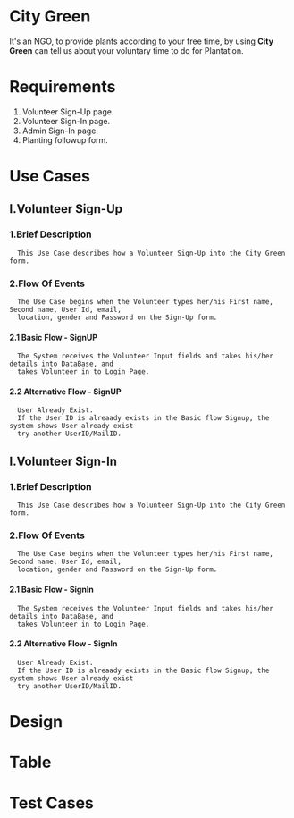 # City Green

It's an NGO, to provide plants according to your free time,
by using **City Green** can tell us about your voluntary time to do for Plantation.

# Requirements
1. Volunteer Sign-Up page.
2. Volunteer Sign-In page.
3. Admin Sign-In page.
4. Planting followup form.

# Use Cases

 ## I.Volunteer Sign-Up
 
 ### 1.Brief Description
      This Use Case describes how a Volunteer Sign-Up into the City Green form.
      
 ### 2.Flow Of Events
      The Use Case begins when the Volunteer types her/his First name, Second name, User Id, email, 
      location, gender and Password on the Sign-Up form.
      
   #### 2.1 Basic Flow - SignUP
      The System receives the Volunteer Input fields and takes his/her details into DataBase, and 
      takes Volunteer in to Login Page.
      
   #### 2.2 Alternative Flow - SignUP
      User Already Exist. 
      If the User ID is alreaady exists in the Basic flow Signup, the system shows User already exist 
      try another UserID/MailID.
  
  ## I.Volunteer Sign-In
 
 ### 1.Brief Description
      This Use Case describes how a Volunteer Sign-Up into the City Green form.
      
 ### 2.Flow Of Events
      The Use Case begins when the Volunteer types her/his First name, Second name, User Id, email, 
      location, gender and Password on the Sign-Up form.
      
   #### 2.1 Basic Flow - SignIn
      The System receives the Volunteer Input fields and takes his/her details into DataBase, and 
      takes Volunteer in to Login Page.
      
   #### 2.2 Alternative Flow - SignIn
      User Already Exist. 
      If the User ID is alreaady exists in the Basic flow Signup, the system shows User already exist 
      try another UserID/MailID.

# Design

# Table

# Test Cases
